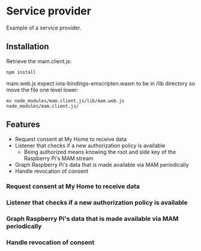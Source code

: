 # Service provider

Example of a service provider.

## Installation

Retrieve the mam.client.js:

```
npm install
```

mam.web.js expect iota-bindings-emscripten.wasm to be in /lib directory so move the file one level lower:

```
mv node_modules/mam.client.js/lib/mam.web.js node_modules/mam.client.js/
```

## Features

- Request consent at My Home to receive data
- Listener that checks if a new authorization policy is available
  * Being authorized means knowing the root and side key of the Raspberry Pi's MAM stream
- Graph Raspberry Pi's data that is made available via MAM periodically
- Handle revocation of consent

### Request consent at My Home to receive data

### Listener that checks if a new authorization policy is available

### Graph Raspberry Pi's data that is made available via MAM periodically

### Handle revocation of consent
